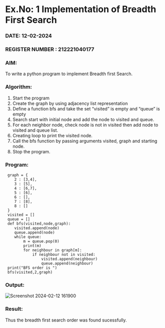 # Ex.No: 1  Implementation of Breadth First Search 
### DATE: 12-02-2024 
### REGISTER NUMBER : 212221040177
### AIM: 
To write a python program to implement Breadth first Search. 
### Algorithm:
1. Start the program
2. Create the graph by using adjacency list representation
3. Define a function bfs and take the set “visited” is empty and “queue” is empty
4. Search start with initial node and add the node to visited and queue.
5. For each neighbor node, check node is not in visited then add node to visited and queue list.
6.  Creating loop to print the visited node.
7.   Call the bfs function by passing arguments visited, graph and starting node.
8.   Stop the program.
### Program:
```
 graph = {
    2 : [3,4],
    3 : [5],
    4 : [6,7],
    5 : [6],
    6 : [],
    7 : [8],
    8 : []
 }
 visited = []
 queue = []
 def bfs(visited,node,graph):
    visited.append(node)
    queue.append(node)
    while queue:
        m = queue.pop(0)
        print(m)
        for neighbour in graph[m]:
            if neighbour not in visited:
                visited.append(neighbour)
                queue.append(neighbour)
 print("BFS order is ")
 bfs(visited,2,graph)
```

### Output:
![Screenshot 2024-02-12 161900](https://github.com/vijayganeshn96/AI_Lab_2023-24/assets/103403571/c8f9fb45-41e9-4a8a-ad7f-1d704c13e0b1)

### Result:
Thus the breadth first search order was found sucessfully.

